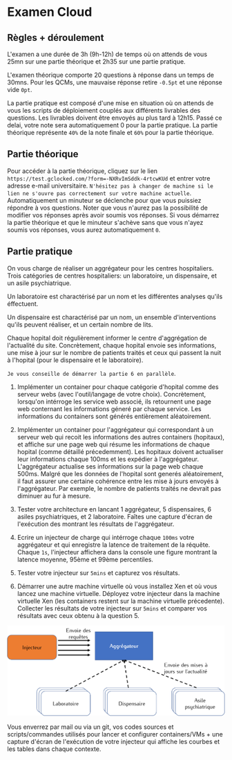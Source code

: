 # Examen Cloud

## Règles + déroulement

L'examen a une durée de 3h (9h-12h) de temps où on attends de vous 25mn sur une partie théorique et 2h35 sur une partie pratique.

L'examen théorique comporte 20 questions à réponse dans un temps de 30mns. 
Pour les QCMs, une mauvaise réponse retire `-0.5pt` et une réponse vide `0pt`.

La partie pratique est composé d'une mise en situation où on attends de vous les scripts de déploiement couplés aux différents livrables des questions. Les livrables doivent être envoyés au plus tard à 12h15. Passé ce delai, votre note sera automatiquement 0 pour la partie pratique.
La partie théorique représente `40%` de la note finale et `60%` pour la partie théorique.

## Partie théorique

Pour accéder à la partie théorique, cliquez sur le lien `https://test.gclocked.com/?form=-NXRvImSddk-4rtcwKUd` et entrer votre adresse e-mail universitaire. 
`N'hésitez pas à changer de machine si le lien ne s'ouvre pas correctement sur votre machine actuelle`.
Automatiquement un minuteur se déclenche pour que vous puissiez répondre à vos questions.
Noter que vous n'aurez pas la possibilité de modifier vos réponses après avoir soumis vos réponses. 
Si vous démarrez la partie théorique et que le minuteur s'achève sans que vous n'ayez soumis vos réponses, vous aurez automatiquement `0`.

## Partie pratique 

On vous charge de réaliser un aggrégateur pour les centres hospitaliers.
Trois catégories de centres hospitaliers: un laboratoire, un dispensaire, et un asile psychiatrique.

Un laboratoire est charactérisé par un nom et les différentes analyses qu'ils éffectuent. 

Un dispensaire est charactérisé par un nom, un ensemble d'interventions qu'ils peuvent réaliser, et un certain nombre de lits.

Chaque hopital doit régulièrement informer le centre d'aggrégation de l'actualité du site. Concrètement, chaque hopital envoie ses informations, une mise à jour sur le nombre de patients traités et ceux qui passent la nuit à l'hopital (pour le dispensaire et le laboratoire).

`Je vous conseille de démarrer la partie 6 en parallèle`. 



1. Implémenter un container pour chaque catégorie d'hopital comme des serveur webs (avec l'outil/langage de votre choix). Concrètement, lorsqu'on intérroge les service web associé, ils retournent une page web conternant les informations géneré par chaque service. Les informations du containers sont générés entièrement aléatoirement. 

2. Implémenter un container pour l'aggrégateur qui correspondant à un serveur web qui recoit les informations des autres containers (hopitaux), et affiche sur une page web qui résume les informations de chaque hopital (comme détaillé précedemment). Les hopitaux doivent actualiser leur informations chaque 100ms et les expédier à l'aggrégateur. L'aggrégateur actualise ses informations sur la page web chaque 500ms. Malgré que les données de l'hopital sont generés aléatoirement, il faut assurer une certaine cohérence entre les mise à jours envoyés à l'aggrégateur. Par exemple, le nombre de patients traités ne devrait pas diminuer au fur à mesure. 

3. Tester votre architecture en lancant 1 aggrégateur, 5 dispensaires, 6 asiles psychiatriques, et 2 laboratoire. Faîtes une capture d'écran de l'exécution des montrant les résultats de l'aggrégateur.


4. Ecrire un injecteur de charge qui intérroge chaque `100ms` votre aggrégateur et qui enregistre la latence de traitement de la réquête.
Chaque `1s`, l'injecteur affichera dans la console une figure montrant la latence moyenne, 95ème et 99ème percentiles.

5. Tester votre injecteur sur `5mins` et capturez vos résultats.

6. Démarrer une autre machine virtuelle où vous installez Xen et où vous lancez une machine virtuelle. Déployez votre injecteur dans la machine virtuelle Xen (les containers restent sur la machine virtuelle précedente).
Collecter les résultats de votre injecteur sur `5mins` et comparer vos résultats avec ceux obtenu à la question 5.

![MedContainer](medContainer.png)

Vous enverrez par mail ou via un git, vos codes sources et scripts/commandes utilisés pour lancer et configurer containers/VMs + une capture d'écran de l'exécution de votre injecteur qui affiche les courbes et les tables dans chaque contexte.
